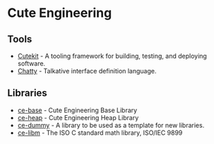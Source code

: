 # Cute Engineering

## Tools

 - [Cutekit](https://github.com/cute-engineering/cutekit) - A tooling framework for building, testing, and deploying software.
 - [Chatty](https://github.com/cute-engineering/chatty) - Talkative interface definition language.

## Libraries

 - [ce-base](https://github.com/cute-engineering/ce-base) - Cute Engineering Base Library
 - [ce-heap](https://github.com/cute-engineering/ce-heap) - Cute Engineering Heap Library
 - [ce-dummy](https://github.com/cute-engineering/ce-dummy) - A library to be used as a template for new libraries.
 - [ce-libm](https://github.com/cute-engineering/ce-libm) - The ISO C standard math library, ISO/IEC 9899
